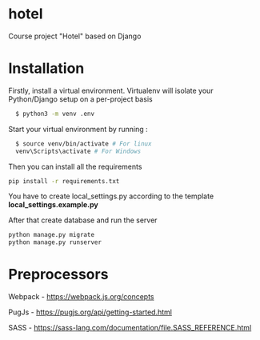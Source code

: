 # hotel
Course project "Hotel" based on Django

Installation
============
Firstly, install a virtual environment. Virtualenv will isolate your Python/Django setup on a per-project basis
```bash
  $ python3 -m venv .env
```
Start your virtual environment by running :
```bash
  $ source venv/bin/activate # For linux 
  venv\Scripts\activate # For Windows
```
Then you can install all the requirements
```bash
pip install -r requirements.txt
```
You have to create local_settings.py according to the template **local_settings.example.py**

After that create database and run the server
```bash
python manage.py migrate
python manage.py runserver
```

Preprocessors
============
Webpack - https://webpack.js.org/concepts

PugJs - https://pugjs.org/api/getting-started.html

SASS - https://sass-lang.com/documentation/file.SASS_REFERENCE.html
